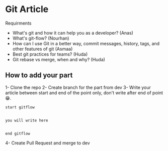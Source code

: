 
# Git Article

Requirments

- What's git and how it can help you as a developer?  (Anas)
- What's git-flow? (Nourhan)
- How can I use Git in a better way, commit messages, history, tags, and other features of git (Asmaa)
- Best git practices for teams? (Huda)
- Git rebase vs merge, when and why? (Huda)

## How to add your part

1- Clone the repo
2- Create branch for the part from dev
3- Write your article between start and end of the point only, don't write after end of point 😁. 

```
start gitflow


you will write here


end gitflow
```

4- Create Pull Request and merge to dev
